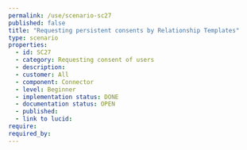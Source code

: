 ```yaml
---
permalink: /use/scenario-sc27
published: false
title: "Requesting persistent consents by Relationship Templates"
type: scenario
properties:
  - id: SC27
  - category: Requesting consent of users
  - description: 
  - customer: All
  - component: Connector
  - level: Beginner
  - implementation status: DONE
  - documentation status: OPEN
  - published: 
  - link to lucid: 
require:
required_by:
---
```

